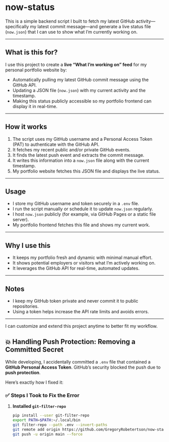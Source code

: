 # now-status

This is a simple backend script I built to fetch my latest GitHub activity—specifically my latest commit message—and generate a live status file (`now.json`) that I can use to show what I’m currently working on.

---

## What is this for?

I use this project to create a **live “What I’m working on” feed** for my personal portfolio website by:

- Automatically pulling my latest GitHub commit message using the GitHub API.
- Updating a JSON file (`now.json`) with my current activity and the timestamp.
- Making this status publicly accessible so my portfolio frontend can display it in real-time.

---

## How it works

1. The script uses my GitHub username and a Personal Access Token (PAT) to authenticate with the GitHub API.
2. It fetches my recent public and/or private GitHub events.
3. It finds the latest push event and extracts the commit message.
4. It writes this information into a `now.json` file along with the current timestamp.
5. My portfolio website fetches this JSON file and displays the live status.

---

## Usage

- I store my GitHub username and token securely in a `.env` file.
- I run the script manually or schedule it to update `now.json` regularly.
- I host `now.json` publicly (for example, via GitHub Pages or a static file server).
- My portfolio frontend fetches this file and shows my current work.

---

## Why I use this

- It keeps my portfolio fresh and dynamic with minimal manual effort.
- It shows potential employers or visitors what I’m actively working on.
- It leverages the GitHub API for real-time, automated updates.

---

## Notes

- I keep my GitHub token private and never commit it to public repositories.
- Using a token helps increase the API rate limits and avoids errors.

---

I can customize and extend this project anytime to better fit my workflow.

## 💥 Handling Push Protection: Removing a Committed Secret

While developing, I accidentally committed a `.env` file that contained a **GitHub Personal Access Token**. GitHub’s security blocked the push due to **push protection**.

Here’s exactly how I fixed it:

### ✅ Steps I Took to Fix the Error

1. **Installed `git-filter-repo`**

   ```bash
   pip install --user git-filter-repo
   export PATH=$PATH:~/.local/bin
   git filter-repo --path .env --invert-paths
   git remote add origin https://github.com/GregoryRobetertson/now-status.git
   git push -u origin main --force


   ```

